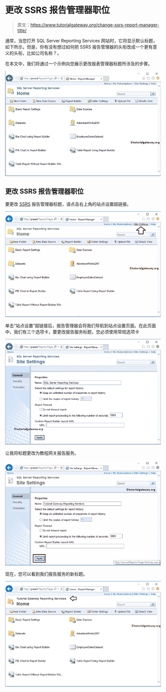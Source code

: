 # 更改 SSRS 报告管理器职位

> 原文：<https://www.tutorialgateway.org/change-ssrs-report-manager-title/>

通常，当您打开 SQL Server Reporting Services 网站时，它将显示默认标题，如下所示。但是，你有没有想过如何把 SSRS 报告管理器的头衔改成一个更有意义的头衔，比如公司名称？。

在本文中，我们将通过一个示例向您展示更改报表管理器标题所涉及的步骤。

![Change SSRS Report Manager Title 1](img/84398c48683b2c7ebc06f3534860364d.png)

## 更改 SSRS 报告管理器职位

要更改 [SSRS](https://www.tutorialgateway.org/ssrs/) 报告管理器标题，请点击右上角的站点设置超链接。

![Change SSRS Report Manager Title 2](img/8c24d9e411cc52e5b42a844d39e20115.png)

单击“站点设置”超链接后，报告管理器会将我们导航到站点设置页面。在此页面中，我们有三个选项卡，要更改报告服务标题，您必须使用常规选项卡

![Change SSRS Report Manager Title 3](img/60aaae3615b9ac0cb603fd8cb655acec.png)

让我将标题更改为教程网关报告服务。

![Change SSRS Report Manager Title 4](img/fa562be4454723c7d8920e26efdba425.png)

现在，您可以看到我们报告服务的新标题。

![Change SSRS Report Manager Title 5](img/3179f4ac3fea21e8d026fd3155ee091b.png)